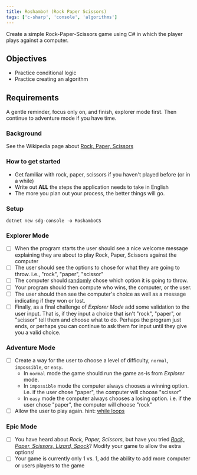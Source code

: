 ```yaml
---
title: Roshambo! (Rock Paper Scissors)
tags: ['c-sharp', 'console', 'algorithms']
---
```


Create a simple Rock-Paper-Scissors game using C# in which the player plays
against a computer.

## Objectives

- Practice conditional logic
- Practice creating an algorithm

## Requirements

A gentle reminder, focus only on, and finish, explorer mode first. Then continue
to adventure mode if you have time.

### Background

See the Wikipedia page about
[Rock, Paper, Scissors](https://en.wikipedia.org/wiki/Rock%E2%80%93paper%E2%80%93scissors)

### How to get started

- Get familiar with rock, paper, scissors if you haven't played before (or in a
  while)
- Write out **ALL** the steps the application needs to take in English
- The more you plan out your process, the better things will go.

### Setup

```shell
dotnet new sdg-console -o RoshamboCS
```

### Explorer Mode

- [ ] When the program starts the user should see a nice welcome message
      explaining they are about to play Rock, Paper, Scissors against the
      computer
- [ ] The user should see the options to chose for what they are going to throw.
      i.e., "rock", "paper", "scissor"
- [ ] The computer should
      [randomly](https://docs.microsoft.com/en-us/dotnet/api/system.random?view=netcore-3.1)
      chose which option it is going to throw.
- [ ] Your program should then compute who wins, the computer, or the user.
- [ ] The user should then see the computer's choice as well as a message
      indicating if they won or lost.
- [ ] Finally, as a final challenge of _Explorer Mode_ add some validation to
      the user input. That is, if they input a choice that isn't "rock",
      "paper", or "scissor" tell them and choose what to do. Perhaps the program
      just ends, or perhaps you can continue to ask them for input until they
      give you a valid choice.

### Adventure Mode

- [ ] Create a way for the user to choose a level of difficulty, `normal`,
      `impossible`, or `easy`.
  - In `normal` mode the game should run the game as-is from _Explorer_ mode.
  - In `impossible` mode the computer always chooses a winning option. i.e. if
    the user chose "paper", the computer will choose "scissor"
  - In `easy` mode the computer always chooses a losing option. i.e. if the user
    chose "paper", the computer will choose "rock"
- [ ] Allow the user to play again. hint:
      [while loops](https://docs.microsoft.com/en-us/dotnet/csharp/language-reference/keywords/while)

### Epic Mode

- [ ] You have heard about _Rock, Paper, Scissors_, but have you tried
      [_Rock, Paper, Scissors, Lizard, Spock_](https://bigbangtheory.fandom.com/wiki/Rock,_Paper,_Scissors,_Lizard,_Spock)?
      Modify your game to allow the extra options!
- [ ] Your game is currently only 1 vs. 1, add the ability to add more computer
      or users players to the game
